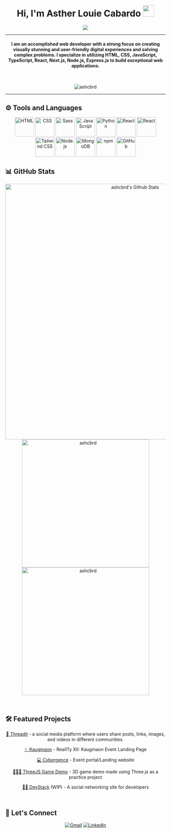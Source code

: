 <h1 align="center"> Hi, I'm Asther Louie Cabardo <img src="https://media.giphy.com/media/hvRJCLFzcasrR4ia7z/giphy.gif" width="35"></h1>
<p align="center">
  <a href="https://github.com/DenverCoder1/readme-typing-svg"><img src="https://readme-typing-svg.herokuapp.com?lines=Information+Technology+Student;Software+Technologies;Front-End+Web+Development;Nighthawk+•+Nyctophile+•+Nightjar&center=true&width=500&height=50"></a>
</p>

<hr/>

<h4 align="center">I am an accomplished web developer with a strong focus on creating visually stunning and user-friendly digital experiences and solving complex problems. I specialize in utilizing HTML, CSS, JavaScript, TypeScript, React, Next.js, Node.js, Express.js to build exceptional web applications.</h4>

<br>

<p align="center">
  <img src="https://komarev.com/ghpvc/?username=ashcbrd&label=Profile%20views&color=0e75b6&style=plastic" alt="ashcbrd" />
</p>

<hr/>

## ⚙️ Tools and Languages

<p align="center">
  <img src="https://cdn.iconscout.com/icon/premium/png-256-thumb/html5-3-502526.png" alt="HTML" width="60px"/>
  <img src="https://cdn.iconscout.com/icon/free/png-256/css-131-722685.png" alt="CSS" width="60px"/>
  <img src="https://cdn.iconscout.com/icon/free/png-256/sass-2752078-2284895.png" alt="Sass" width="60px"/>
  <img src="https://cdn.iconscout.com/icon/free/png-256/javascript-2752148-2284965.png" alt="JavaScript" width="60px"/>
  <img src="https://cdn.iconscout.com/icon/free/png-256/python-2-226051.png" alt="Python" width="60px"/>
  <img src="https://cdn4.iconfinder.com/data/icons/logos-3/600/React.js_logo-512.png" alt="React" width="60px"/>
  <img src="https://cdn3.iconfinder.com/data/icons/teenyicons-outline-vol-2/15/nextjs-1024.png" alt="React" width="60px"/>
  <img src="https://upload.wikimedia.org/wikipedia/commons/thumb/d/d5/Tailwind_CSS_Logo.svg/1024px-Tailwind_CSS_Logo.svg.png" alt="Tailwind CSS" width="60px"/>
  <img src="https://cdn.iconscout.com/icon/free/png-256/node-js-1-1174935.png" alt="Node.js" width="60px"/>
  <img src="https://cdn.iconscout.com/icon/free/png-256/mongodb-3521676-2945120.png" alt="MongoDB" width="60px"/>
  <img src="https://cdn.iconscout.com/icon/free/png-256/npm-226037.png" alt="npm" width="60px"/>
  <img src="https://cdn.iconscout.com/icon/free/png-256/github-1521500-1288242.png" alt="GitHub" width="60px"/>
</p>

## 📊 GitHub Stats 

<p align="center">
  <a href="https://github.com/ryo-ma/github-profile-trophy"><img alt="ashcbrd's Github Stats" src="https://github-profile-trophy.vercel.app/?username=ashcbrd&theme=onedark&row=1" width="800px"/></a>
  <br/>
  <img src="https://github-readme-stats.vercel.app/api/top-langs?username=ashcbrd&show_icons=true&locale=en&layout=compact&theme=onedark" alt="ashcbrd" width="400px"/>
  <img src="https://github-readme-streak-stats.herokuapp.com/?user=ashcbrd&theme=onedark" alt="ashcbrd" width="400px"/>
  <br/>
</p>

<br/>

## 🛠 Featured Projects

<p align="center">
  <p align="center"><a href="https://github.com/ashcbrd/threadit">🧵 Threadit</a> - a social media platform where users share posts, links, images, and videos in different communities.</p> 
  <p align="center"><a href="https://github.com/Blankeos/akwe-landing">✨ Kaugmaon</a> - RealITy XII: Kaugmaon Event Landing Page</p>
  <p align="center"><a href="https://github.com/Blankeos/kaugmaon">💻 Cybergence</a> - Event portal/Landing website</p>
  <p align="center"><a href="https://github.com/ashcbrd/threejs-game-demo">🧍🏻‍♂️ ThreeJS Game Demo</a> - 3D game demo made using Three.js as a practice project</p>
   <p align="center"><a href="https://github.com/ashcbrd/DevStack">👨‍💻 DevStack</a> (WIP) - A social networking site for developers</p>
</p>

<br/>

## 🤝 Let's Connect

<p align="center">
  <a href="mailto:cabardoash@gmail.com"><img src="https://img.icons8.com/bubbles/50/000000/gmail.png" alt="Gmail"/></a>
  <a href="https://www.linkedin.com/in/ashcbrd/"><img src="https://img.icons8.com/bubbles/50/000000/linkedin.png" alt="LinkedIn"/></a>
</p>
